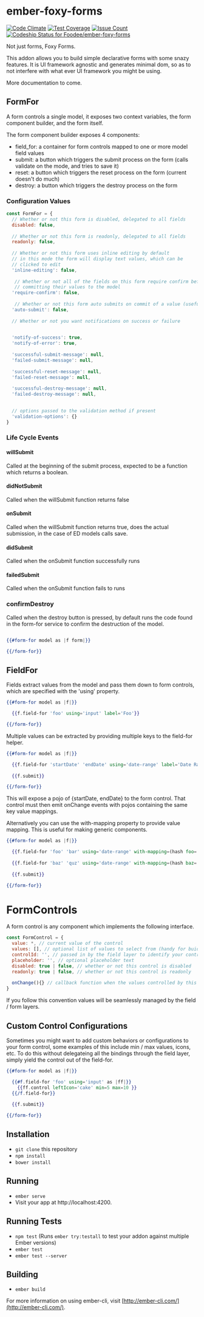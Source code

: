 # ember-foxy-forms


[![Code Climate](https://codeclimate.com/repos/59076c1d310eda02ab000350/badges/7269e6fd35928949f93f/gpa.svg)](https://codeclimate.com/repos/59076c1d310eda02ab000350/feed) [![Test Coverage](https://codeclimate.com/repos/59076c1d310eda02ab000350/badges/7269e6fd35928949f93f/coverage.svg)](https://codeclimate.com/repos/59076c1d310eda02ab000350/coverage) [![Issue Count](https://codeclimate.com/repos/59076c1d310eda02ab000350/badges/7269e6fd35928949f93f/issue_count.svg)](https://codeclimate.com/repos/59076c1d310eda02ab000350/feed) [ ![Codeship Status for Foodee/ember-foxy-forms](https://app.codeship.com/projects/caace390-10be-0135-bdfd-42a6c56c937f/status?branch=master)](https://app.codeship.com/projects/216394)

Not just forms, Foxy Forms.

This addon allows you to build simple declarative forms with some snazy features. It is UI framework agnostic and generates 
minimal dom, so as to not interfere with what ever UI framework you might be using.

More documentation to come.

## FormFor

A form controls a single model, it exposes two context variables, the form component builder, and the form itself.

The form component builder exposes 4 components:

- field_for: a container for form controls mapped to one or more model field values
- submit: a button which triggers the submit process on the form (calls validate on the mode, and tries to save it)
- reset: a button which triggers the reset process on the form (current doesn't do much)
- destroy: a button which triggers the destroy process on the form


### Configuration Values


```javascript
const FormFor = {
  // Whether or not this form is disabled, delegated to all fields
  disabled: false,
 
  // Whether or not this form is readonly, delegated to all fields
  readonly: false,
 
  // Whether or not this form uses inline editing by default
  // in this mode the form will display text values, which can be
  // clicked to edit
  'inline-editing': false,
  
   // Whether or not all of the fields on this form require confirm before 
   // committing their values to the model
  'require-confirm': false,
  
   // Whether or not this form auto submits on commit of a value (useful for inline editing)
  'auto-submit': false,
 
  // Whether or not you want notifications on success or failure
  

  'notify-of-success': true,
  'notify-of-error': true,
  
  'successful-submit-message': null,
  'failed-submit-message': null,
  
  'successful-reset-message': null,
  'failed-reset-message': null,
  
  'successful-destroy-message': null,
  'failed-destroy-message': null,

 
  // options passed to the validation method if present
  'validation-options': {} 
}
```

### Life Cycle Events

#### willSubmit

Called at the beginning of the submit process, expected to be a function which returns a boolean.

#### didNotSubmit

Called when the willSubmit function returns false

#### onSubmit

Called when the willSubmit function returns true, does the actual submission, in the case of ED models calls save. 

#### didSubmit

Called when the onSubmit function successfully runs 
 
#### failedSubmit

Called when the onSubmit function fails to runs

### confirmDestroy

Called when the destroy button is pressed, by default runs the code found in the form-for service to confirm the destruction
of the model.

```handlebars

{{#form-for model as |f form|}}

{{/form-for}}
```

## FieldFor

Fields extract values from the model and pass them down to form controls, which are specified with the 'using' property.

```handlebars
{{#form-for model as |f|}}

  {{f.field-for 'foo' using='input' label='Foo'}}

{{/form-for}}
```

Multiple values can be extracted by providing multiple keys to the field-for helper.

```handlebars
{{#form-for model as |f|}}

  {{f.field-for 'startDate' 'endDate' using='date-range' label='Date Range'}}
  
  {{f.submit}}

{{/form-for}}
```

This will expose a pojo of {startDate, endDate} to the form control. That control must then emit onChange events with 
pojos containing the same key value mappings.

Alternatively you can use the with-mapping property to provide value mapping. This is useful for making generic components.

```handlebars
{{#form-for model as |f|}}

  {{f.field-for 'foo' 'bar' using='date-range' with-mapping=(hash foo='start-date' bar='end-date') label='Date Range'}}
  
  {{f.field-for 'baz' 'quz' using='date-range' with-mapping=(hash baz='start-date' qux='end-date') label='Date Range'}}
  
  {{f.submit}}

{{/form-for}}
```

# FormControls

A form control is any component which implements the following interface.

```javascript
const FormControl = {
  value: *, // current value of the control
  values: [], // optional list of values to select from (handy for buidling selects)
  controlId: '', // passed in by the field layer to identify your control
  placeholder: '', // optional placeholder text
  disabled: true | false, // whether or not this control is disabled
  readonly: true | false, // whether or not this control is readonly
  
  onChange(){} // callback function when the values controlled by this control is changed
}
```

If you follow this convention values will be seamlessly managed by the field / form layers.

## Custom Control Configurations

Sometimes you might want to add custom behaviors or configurations to your form control, some examples of this include
min / max values, icons, etc. To do this without delegateing all the bindings through the field layer, simply yield the
control out of the field-for.

```handlebars
{{#form-for model as |f|}}

  {{#f.field-for 'foo' using='input' as |ff|}}  
    {{ff.control leftIcon='cake' min=5 max=10 }}
  {{/f.field-for}}
  
  {{f.submit}}

{{/form-for}}
```

## Installation

* `git clone` this repository
* `npm install`
* `bower install`

## Running

* `ember serve`
* Visit your app at http://localhost:4200.

## Running Tests

* `npm test` (Runs `ember try:testall` to test your addon against multiple Ember versions)
* `ember test`
* `ember test --server`

## Building

* `ember build`

For more information on using ember-cli, visit [http://ember-cli.com/](http://ember-cli.com/).
